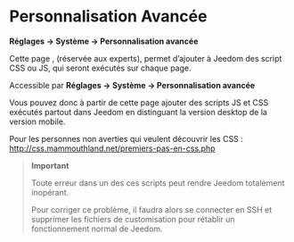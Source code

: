 # Personnalisation Avancée
**Réglages → Système → Personnalisation avancée**

Cette page , (réservée aux experts), permet d’ajouter à Jeedom des script CSS ou JS, qui seront exécutés sur chaque page.

Accessible par **Réglages → Système → Personnalisation avancée**

Vous pouvez donc à partir de cette page ajouter des scripts JS et CSS exécutés partout dans Jeedom en distinguant la version desktop de la version mobile.

Pour les personnes non averties qui veulent découvrir les CSS :
<http://css.mammouthland.net/premiers-pas-en-css.php>

> **Important**
>
> Toute erreur dans un des ces scripts peut rendre Jeedom totalement inopérant. 
>
> Pour corriger ce problème, il faudra alors se connecter en SSH et supprimer les fichiers de customisation pour rétablir un fonctionnement normal de Jeedom.